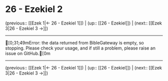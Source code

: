 # 26 - Ezekiel 2

(previous:: [[Ezek 1|← 26 - Ezekiel 1]]) | (up:: [[26 - Ezekiel]]) | (next:: [[Ezek 3|26 - Ezekiel 3 →]])

***
[0;31;49mError: the data returned from BibleGateway is empty, so stopping. Please check your usage, and if still a problem, please raise an issue on GitHub.[0m

***

(previous:: [[Ezek 1|← 26 - Ezekiel 1]]) | (up:: [[26 - Ezekiel]]) | (next:: [[Ezek 3|26 - Ezekiel 3 →]])
